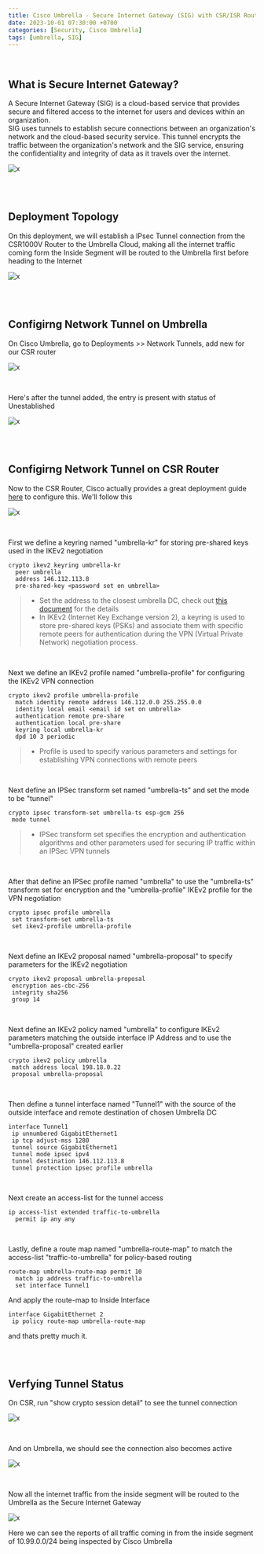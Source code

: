 ```yaml
---
title: Cisco Umbrella - Secure Internet Gateway (SIG) with CSR/ISR Router
date: 2023-10-01 07:30:00 +0700
categories: [Security, Cisco Umbrella]
tags: [umbrella, SIG]
---
```


<br>

## What is Secure Internet Gateway?

A Secure Internet Gateway (SIG) is a cloud-based service that provides secure and filtered access to the internet for users and devices within an organization. <br>
SIG uses tunnels to establish secure connections between an organization's network and the cloud-based security service. This tunnel encrypts the traffic between the organization's network and the SIG service, ensuring the confidentiality and integrity of data as it travels over the internet.

![x](/static/2023-10-01-umbrella-sig-csr/00.png)

<br>
<br>

## Deployment Topology

On this deployment, we will establish a IPsec Tunnel connection from the CSR1000V Router to the Umbrella Cloud, making all the internet traffic coming form the Inside Segment will be routed to the Umbrella first before heading to the Internet

![x](/static/2023-10-01-umbrella-sig-csr/00a.png)

<br>
<br>

## Configirng Network Tunnel on Umbrella

On Cisco Umbrella, go to Deployments >> Network Tunnels, add new for our CSR router

![x](/static/2023-10-01-umbrella-sig-csr/00b.png)

<br>

Here's after the tunnel added, the entry is present with status of Unestablished

![x](/static/2023-10-01-umbrella-sig-csr/01.png)

<br>
<br>

## Configirng Network Tunnel on CSR Router

Now to the CSR Router, Cisco actually provides a great deployment guide [here](https://docs.umbrella.com/umbrella-user-guide/docs/add-a-tunnel-cisco-isr) to configure this. We'll follow this

![x](/static/2023-10-01-umbrella-sig-csr/01a.png)

<br>

First we define a keyring named "umbrella-kr" for storing pre-shared keys used in the IKEv2 negotiation

```shell
crypto ikev2 keyring umbrella-kr
  peer umbrella
  address 146.112.113.8
  pre-shared-key <password set on umbrella>
```

> * Set the address to the closest umbrella DC, check out [this document](https://docs.umbrella.com/umbrella-user-guide/docs/cisco-umbrella-data-centers) for the details
> * In IKEv2 (Internet Key Exchange version 2), a keyring is used to store pre-shared keys (PSKs) and associate them with specific remote peers for authentication during the VPN (Virtual Private Network) negotiation process.

<br>

Next we define an IKEv2 profile named "umbrella-profile" for configuring the IKEv2 VPN connection

```shell
crypto ikev2 profile umbrella-profile
  match identity remote address 146.112.0.0 255.255.0.0
  identity local email <email id set on umbrella>
  authentication remote pre-share
  authentication local pre-share
  keyring local umbrella-kr
  dpd 10 3 periodic
```

> * Profile is used to specify various parameters and settings for establishing VPN connections with remote peers

<br>

Next define an IPSec transform set named "umbrella-ts" and set the mode to be "tunnel"

```shell
crypto ipsec transform-set umbrella-ts esp-gcm 256 
 mode tunnel
```

> * IPSec transform set specifies the encryption and authentication algorithms and other parameters used for securing IP traffic within an IPSec VPN tunnels

<br>

After that define an IPSec profile named "umbrella" to use the "umbrella-ts" transform set for encryption and the "umbrella-profile" IKEv2 profile for the VPN negotiation

```shell
crypto ipsec profile umbrella
 set transform-set umbrella-ts
 set ikev2-profile umbrella-profile
```

<br>

Next define an IKEv2 proposal named "umbrella-proposal" to specify parameters for the IKEv2 negotiation

```shell
crypto ikev2 proposal umbrella-proposal
 encryption aes-cbc-256
 integrity sha256
 group 14
```

<br>

Next define an IKEv2 policy named "umbrella" to configure IKEv2 parameters matching the outside interface IP Address and to use the "umbrella-proposal" created earlier

```shell
crypto ikev2 policy umbrella
 match address local 198.18.0.22
 proposal umbrella-proposal
```

<br>

Then define a tunnel interface named "Tunnel1" with the source of the outside interface and remote destination of chosen Umbrella DC

```shell
interface Tunnel1
 ip unnumbered GigabitEthernet1
 ip tcp adjust-mss 1280
 tunnel source GigabitEthernet1
 tunnel mode ipsec ipv4
 tunnel destination 146.112.113.8
 tunnel protection ipsec profile umbrella
```

<br>

Next create an access-list for the tunnel access

```shell
ip access-list extended traffic-to-umbrella
  permit ip any any
```

<br>

Lastly, define a route map named "umbrella-route-map" to match the access-list "traffic-to-umbrella" for policy-based routing

```shell
route-map umbrella-route-map permit 10
  match ip address traffic-to-umbrella
  set interface Tunnel1
```

And apply the route-map to Inside Interface 

```shell
interface GigabitEthernet 2
 ip policy route-map umbrella-route-map
```

and thats pretty much it.

<br>
<br>

## Verfying Tunnel Status

On CSR, run "show crypto session detail" to see the tunnel connection

![x](/static/2023-10-01-umbrella-sig-csr/03.png)

<br>

And on Umbrella, we should see the connection also becomes active

![x](/static/2023-10-01-umbrella-sig-csr/02.png)

<br>

Now all the internet traffic from the inside segment will be routed to the Umbrella as the Secure Internet Gateway

![x](/static/2023-10-01-umbrella-sig-csr/04.png)

Here we can see the reports of all traffic coming in from the inside segment of 10.99.0.0/24 being inspected by Cisco Umbrella

<br>





